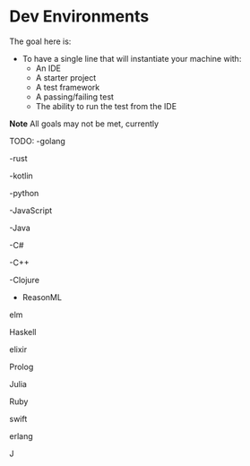 # Dev Environments

The goal here is: 
* To have a single line that will instantiate your machine with:
    * An IDE
    * A starter project 
    * A test framework
    * A passing/failing test 
    * The ability to run the test from the IDE

**Note** All goals may not be met, currently

TODO: 
-golang

-rust

-kotlin

-python

-JavaScript

-Java

-C#

-C++

-Clojure

- ReasonML

elm

Haskell

elixir

Prolog

Julia

Ruby

swift

erlang

J
